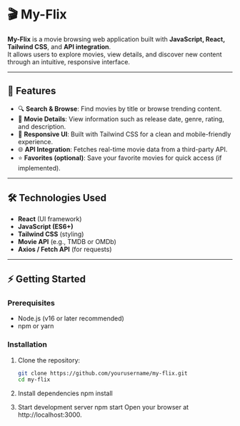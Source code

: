 # 🎬 My-Flix

**My-Flix** is a movie browsing web application built with **JavaScript, React, Tailwind CSS**, and **API integration**.  
It allows users to explore movies, view details, and discover new content through an intuitive, responsive interface.

---

## 📌 Features
- 🔍 **Search & Browse**: Find movies by title or browse trending content.
- 🎥 **Movie Details**: View information such as release date, genre, rating, and description.
- 🎨 **Responsive UI**: Built with Tailwind CSS for a clean and mobile-friendly experience.
- 🌐 **API Integration**: Fetches real-time movie data from a third-party API.
- ⭐ **Favorites (optional)**: Save your favorite movies for quick access (if implemented).

---

## 🛠️ Technologies Used
- **React** (UI framework)
- **JavaScript (ES6+)**
- **Tailwind CSS** (styling)
- **Movie API** (e.g., TMDB or OMDb)
- **Axios / Fetch API** (for requests)

---

## ⚡ Getting Started

### Prerequisites
- Node.js (v16 or later recommended)
- npm or yarn

### Installation
1. Clone the repository:
   ```bash
   git clone https://github.com/yourusername/my-flix.git
   cd my-flix

2. Install dependencies 
   npm install
   
4. Start development server
   npm start
   Open your browser at http://localhost:3000.
